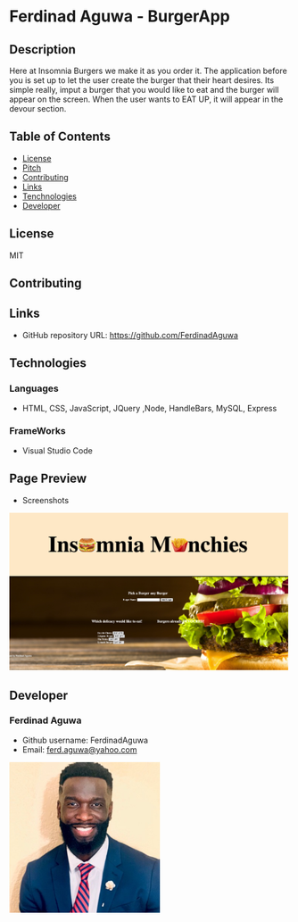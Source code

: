 # Ferdinad Aguwa - BurgerApp
## Description
Here at Insomnia Burgers we make it as you order it. The application before you is set up to let the user create the burger that their heart desires. Its simple really, imput a burger that you would like to eat and the burger will appear on the screen. When the user wants to EAT UP, it will appear in the devour section. 

## Table of Contents
* [License](#license)
* [Pitch](#pitch)
* [Contributing](#contributing)
* [Links](#Links)
* [Tenchnologies](#Technologies)
* [Developer](#Developer)
## License
MIT
## Contributing

## Links
* GitHub repository URL: https://github.com/FerdinadAguwa
## Technologies
### Languages
* HTML, CSS, JavaScript, JQuery ,Node, HandleBars, MySQL, Express
### FrameWorks
* Visual Studio Code
## Page Preview
* Screenshots

<img src= "public/images/burgerscreen.png"
alt= "Header to the page "
width=500px
/>




## Developer
### Ferdinad Aguwa 
* Github username: FerdinadAguwa
* Email: ferd.aguwa@yahoo.com

<img src= "public/images/0.jpeg"
     alt="Contributer Photo"
     width=270px
     style="float: left; margin-right: 10px;"/>